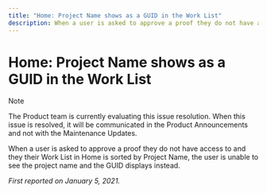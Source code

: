 ```yaml
---
title: "Home: Project Name shows as a GUID in the Work List"
description: When a user is asked to approve a proof they do not have access to and they their Work List in Home is sorted by Project Name, the user is unable to see the project name and the GUID displays instead.
---
```


# Home: Project Name shows as a GUID in the Work List

>[!NOTE]
>
>The Product team is currently evaluating this issue resolution. When this issue is resolved, it will be communicated in the Product Announcements and not with the Maintenance Updates.

When a user is asked to approve a proof they do not have access to and they their Work List in Home is sorted by Project Name, the user is unable to see the project name and the GUID displays instead.

_First reported on January 5, 2021._

